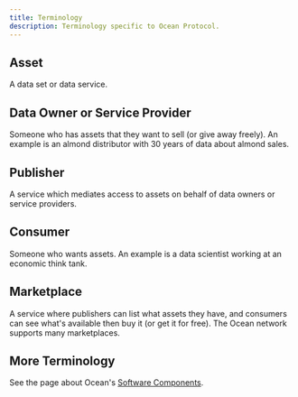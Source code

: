```yaml
---
title: Terminology
description: Terminology specific to Ocean Protocol.
---
```


## Asset

A data set or data service.

## Data Owner or Service Provider

Someone who has assets that they want to sell (or give away freely). An example is an almond distributor with 30 years of data about almond sales.

## Publisher

A service which mediates access to assets on behalf of data owners or service providers.

## Consumer

Someone who wants assets. An example is a data scientist working at an economic think tank.

## Marketplace

A service where publishers can list what assets they have, and consumers can see what's available then buy it (or get it for free). The Ocean network supports many marketplaces.

## More Terminology

See the page about Ocean's [Software Components](/concepts/components/).
